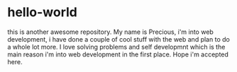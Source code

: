 # hello-world
this is another awesome repository.
My name is Precious, i'm into web development, i have done a couple of cool stuff with the web and plan to do a whole lot more.
I love solving problems and self developmnt which is the main reason i'm into web development in the first place. Hope i'm accepted here.
